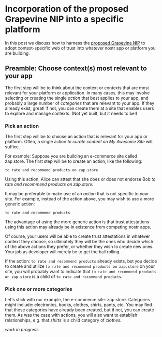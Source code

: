 Incorporation of the proposed Grapevine NIP into a specific platform
=====

In this post we discuss how to harness the [proposed Grapevine NIP](https://github.com/wds4/tapestry-protocol/blob/main/guides/grapevineIncorporation/NIP-proposal.md) to adopt context-specific web of trust into whatever nostr app or platform you are building.

## Preamble: Choose context(s) most relevant to your app

The first step will be to think about the context or contexts that are most relevant for your platform or application. In many cases, this may involve selecting or creating the single *action* that best applies to your app, and probably a large number of *categories* that are relevant to your app. If they already exist, great! If not, you can create them at a site that enables users to explore and manage contexts. (Not yet built, but it needs to be!)

### Pick an action

The first step will be to choose an action that is relevant for your app or platform. Often, a single action *to curate content on My Awesome Site* will suffice. 

For example: Suppose you are building an e-commerce site called zap.store. The first step will be to create an action, like the following:

`to rate and recommend products on zap.store`

Using this action, Alice can attest that she does or does not endorse Bob _to rate and recommend products on zap.store_.

It may be preferable to make use of an *action* that is not specific to your site. For example, instead of the action above, you may wish to use a more generic action:

`to rate and recommend products`

The advantage of using the more generic action is that trust attestations using this action may already be in existence from competing nostr apps.

Of course, your users will be able to create trust attestations in whatever context they choose, so ultimately they will be the ones who decide which of the above actions they prefer, or whether they wish to create new ones. Your job as developer will merely be to get the ball rolling.

If the action: `to rate and recommend products` already exists, but you decide to create and utilize `to rate and recommend products on zap.store` on your site, you will probably want to indicate that `to rate and recommend products on zap.store` is a child of `to rate and recommend products`. 

### Pick one or more categories

Let's stick with our example, the e-commerce site: zap.store. Categories might include: electronics, books, clothes, shirts, pants, etc. You may find that these categories have already been created, but if not, you can create them. As was the case with actions, you will also want to establish relationships, e.g. that *shirts* is a child category of *clothes*.

*work in progress*



